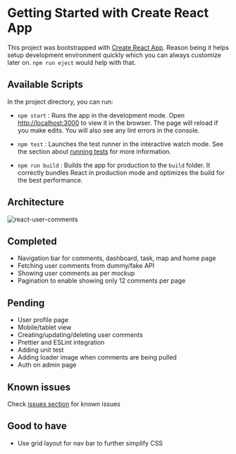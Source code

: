 # Getting Started with Create React App

This project was bootstrapped with [Create React App](https://github.com/facebook/create-react-app). Reason being it helps setup development environment quickly which you can always customize later on. `npm run eject` would help with that. 

## Available Scripts

In the project directory, you can run:

- `npm start` : Runs the app in the development mode. Open [http://localhost:3000](http://localhost:3000) to view it in the browser. The page will reload if you make edits. You will also see any lint errors in the console.

- `npm test` : Launches the test runner in the interactive watch mode. See the section about [running tests](https://facebook.github.io/create-react-app/docs/running-tests) for more information.

- `npm run build` : Builds the app for production to the `build` folder. It correctly bundles React in production mode and optimizes the build for the best performance.


## Architecture
![react-user-comments](https://user-images.githubusercontent.com/27358464/111080308-2d35eb00-84fe-11eb-83b9-0416d39848a4.png)

## Completed
- Navigation bar for comments, dashboard, task, map and home page
- Fetching user comments from dummy/fake API
- Showing user comments as per mockup
- Pagination to enable showing only 12 comments per page

## Pending
- User profile page
- Mobile/tablet view
- Creating/updating/deleting user comments
- Prettier and ESLint integration
- Adding unit test
- Adding loader image when comments are being pulled
- Auth on admin page

## Known issues
Check [issues section](https://github.com/pratiksha-chaudhary/react-user-comments/issues?q=is%3Aissue) for known issues

## Good to have
- Use grid layout for nav bar to further simplify CSS
